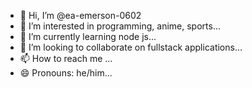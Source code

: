 - 👋 Hi, I’m @ea-emerson-0602
- 👀 I’m interested in programming, anime, sports...
- 🌱 I’m currently learning node js...
- 💞️ I’m looking to collaborate on fullstack applications...
- 📫 How to reach me ...
- 😄 Pronouns: he/him...

<!---
ea-emerson-0602/ea-emerson-0602 is a ✨ special ✨ repository because its `README.md` (this file) appears on your GitHub profile.
You can click the Preview link to take a look at your changes.
--->
